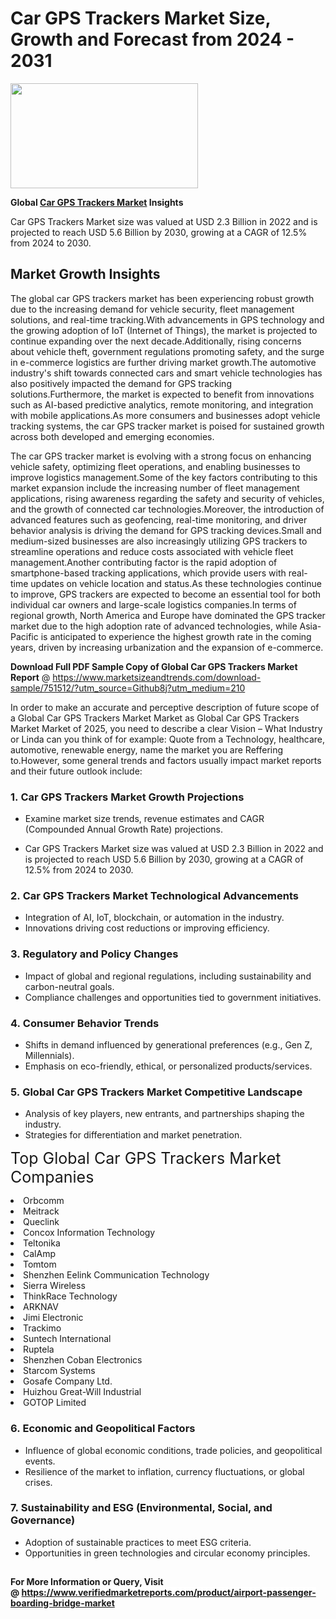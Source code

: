 <H1>Car GPS Trackers Market Size, Growth and Forecast from 2024 - 2031</H1><img class="aligncenter size-medium wp-image-584254" src="https://thirdeyenews.in/wp-content/uploads/2024/09/Global-Market-Research-300x168.jpeg" alt="" width="300" height="168" /><p><strong>Global&nbsp;<a href="https://www.marketsizeandtrends.com/download-sample/751512/?utm_source=Github8j?utm_medium=210">Car GPS Trackers Market</a> Insights</strong></p><p>Car GPS Trackers Market size was valued at USD 2.3 Billion in 2022 and is projected to reach USD 5.6 Billion by 2030, growing at a CAGR of 12.5% from 2024 to 2030.</p><p><h2>Market Growth Insights</h2> <p>The global car GPS trackers market has been experiencing robust growth due to the increasing demand for vehicle security, fleet management solutions, and real-time tracking.With advancements in GPS technology and the growing adoption of IoT (Internet of Things), the market is projected to continue expanding over the next decade.Additionally, rising concerns about vehicle theft, government regulations promoting safety, and the surge in e-commerce logistics are further driving market growth.The automotive industry's shift towards connected cars and smart vehicle technologies has also positively impacted the demand for GPS tracking solutions.Furthermore, the market is expected to benefit from innovations such as AI-based predictive analytics, remote monitoring, and integration with mobile applications.As more consumers and businesses adopt vehicle tracking systems, the car GPS tracker market is poised for sustained growth across both developed and emerging economies.</p> <p>The car GPS tracker market is evolving with a strong focus on enhancing vehicle safety, optimizing fleet operations, and enabling businesses to improve logistics management.Some of the key factors contributing to this market expansion include the increasing number of fleet management applications, rising awareness regarding the safety and security of vehicles, and the growth of connected car technologies.Moreover, the introduction of advanced features such as geofencing, real-time monitoring, and driver behavior analysis is driving the demand for GPS tracking devices.Small and medium-sized businesses are also increasingly utilizing GPS trackers to streamline operations and reduce costs associated with vehicle fleet management.Another contributing factor is the rapid adoption of smartphone-based tracking applications, which provide users with real-time updates on vehicle location and status.As these technologies continue to improve, GPS trackers are expected to become an essential tool for both individual car owners and large-scale logistics companies.In terms of regional growth, North America and Europe have dominated the GPS tracker market due to the high adoption rate of advanced technologies, while Asia-Pacific is anticipated to experience the highest growth rate in the coming years, driven by increasing urbanization and the expansion of e-commerce.<p><span class=""><strong>Download Full PDF Sample Copy of Global Car GPS Trackers Market Report</strong> @ <a href="https://www.marketsizeandtrends.com/download-sample/751512/?utm_source=Github8j?utm_medium=210" target="_blank">https://www.marketsizeandtrends.com/download-sample/751512/?utm_source=Github8j?utm_medium=210</a></span></p><p>In order to make an accurate and perceptive description of future scope of a Global&nbsp;Car GPS Trackers Market Market as Global&nbsp;Car GPS Trackers Market Market of 2025, you need to describe a clear Vision &ndash; What Industry or Linda can you think of for example: Quote from a Technology, healthcare, automotive, renewable energy, name the market you are Reffering to.However, some general trends and factors usually impact market reports and their future outlook include:</p><h3>1.&nbsp;<strong>Car GPS Trackers Market Growth Projections</strong></h3><ul><li>Examine market size trends, revenue estimates and CAGR (Compounded Annual Growth Rate) projections.</li><li><p>Car GPS Trackers Market size was valued at USD 2.3 Billion in 2022 and is projected to reach USD 5.6 Billion by 2030, growing at a CAGR of 12.5% from 2024 to 2030.</p></li></ul><h3>2.&nbsp;<strong>Car GPS Trackers Market Technological Advancements</strong></h3><ul><li>Integration of AI, IoT, blockchain, or automation in the industry.</li><li>Innovations driving cost reductions or improving efficiency.</li></ul><h3>3.&nbsp;<strong>Regulatory and Policy Changes</strong></h3><ul><li>Impact of global and regional regulations, including sustainability and carbon-neutral goals.</li><li>Compliance challenges and opportunities tied to government initiatives.</li></ul><h3>4.&nbsp;<strong>Consumer Behavior Trends</strong></h3><ul><li>Shifts in demand influenced by generational preferences (e.g., Gen Z, Millennials).</li><li>Emphasis on eco-friendly, ethical, or personalized products/services.</li></ul><h3>5.&nbsp;<strong>Global Car GPS Trackers Market Competitive Landscape</strong></h3><ul><li>Analysis of key players, new entrants, and partnerships shaping the industry.</li><li>Strategies for differentiation and market penetration.</li></ul><p data-pm-slice="1 1 []"><span style="color: inherit; font-family: inherit; font-size: 25px;">Top Global Car GPS Trackers Market Companies</span></p><div class="" data-test-id=""><p><li>Orbcomm</li><li> Meitrack</li><li> Queclink</li><li> Concox Information Technology</li><li> Teltonika</li><li> CalAmp</li><li> Tomtom</li><li> Shenzhen Eelink Communication Technology</li><li> Sierra Wireless</li><li> ThinkRace Technology</li><li> ARKNAV</li><li> Jimi Electronic</li><li> Trackimo</li><li> Suntech International</li><li> Ruptela</li><li> Shenzhen Coban Electronics</li><li> Starcom Systems</li><li> Gosafe Company Ltd.</li><li> Huizhou Great-Will Industrial</li><li> GOTOP Limited</li></p></div><h3>6.&nbsp;<strong>Economic and Geopolitical Factors</strong></h3><ul><li>Influence of global economic conditions, trade policies, and geopolitical events.</li><li>Resilience of the market to inflation, currency fluctuations, or global crises.</li></ul><h3>7.&nbsp;<strong>Sustainability and ESG (Environmental, Social, and Governance)</strong></h3><ul><li>Adoption of sustainable practices to meet ESG criteria.</li><li>Opportunities in green technologies and circular economy principles.</li></ul><h2><strong style="font-size: 14px;">For More Information or Query, Visit @&nbsp;</strong><a style="background-color: #ffffff; font-size: 14px;" href="https://www.marketsizeandtrends.com/report/car-gps-trackers-market/" target="_blank">https://www.verifiedmarketreports.com/product/airport-passenger-boarding-bridge-market</a></h2>